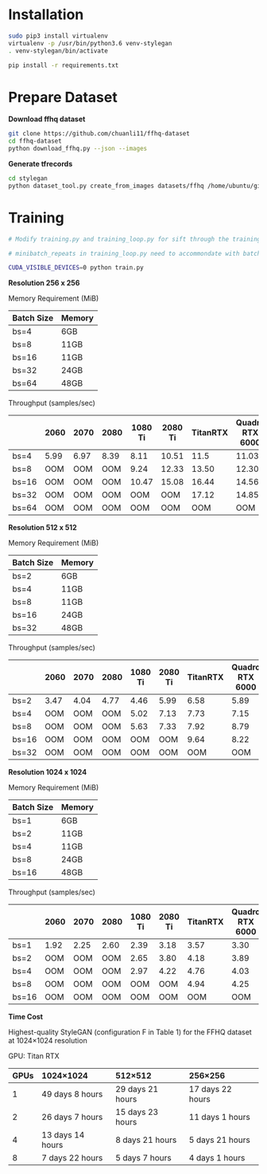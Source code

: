 Installation
===

```bash
sudo pip3 install virtualenv
virtualenv -p /usr/bin/python3.6 venv-stylegan
. venv-stylegan/bin/activate

pip install -r requirements.txt
```


Prepare Dataset
===

**Download ffhq dataset**
```bash
git clone https://github.com/chuanli11/ffhq-dataset
cd ffhq-dataset
python download_ffhq.py --json --images
```

**Generate tfrecords**

```bash
cd stylegan
python dataset_tool.py create_from_images datasets/ffhq /home/ubuntu/git/ffhq-dataset/images1024x1024 --max_images=1000
```

Training
===

```bash
# Modify training.py and training_loop.py for sift through the training process

# minibatch_repeats in training_loop.py need to accommondate with batch_size

CUDA_VISIBLE_DEVICES=0 python train.py
```

**Resolution 256 x 256**

Memory Requirement (MiB)

| Batch Size  | Memory  |
|---|---|
| bs=4  | 6GB  |
| bs=8  | 11GB  |
| bs=16 | 11GB  |
| bs=32 | 24GB  |
| bs=64 | 48GB  |

Throughput (samples/sec)

|   | 2060  | 2070  | 2080  |  1080 Ti | 2080 Ti | TitanRTX | Quadro RTX 6000 | V100 | Quadro RTX 8000 |
|---|---|---|---|---|---|---|---|---|---|
| bs=4  | 5.99  | 6.97  | 8.39  | 8.11  |  10.51 |  11.5 | 11.03  |   | 11.38  |
| bs=8  |  OOM | OOM  | OOM  | 9.24  |  12.33 | 13.50  | 12.30  |   | 13.33  |
| bs=16  | OOM | OOM  | OOM  | 10.47  | 15.08  |  16.44 | 14.56  |   | 15.77  |
| bs=32  | OOM | OOM  | OOM | OOM | OOM  | 17.12  | 14.85  |   | 16.55  |
| bs=64  | OOM | OOM  | OOM | OOM  |  OOM |  OOM | OOM  |   | 16.66  |

**Resolution 512 x 512**

Memory Requirement (MiB)

| Batch Size  | Memory  |
|---|---|
| bs=2  | 6GB  |
| bs=4  | 11GB  |
| bs=8  | 11GB |
| bs=16  | 24GB  |
| bs=32  | 48GB  |

Throughput (samples/sec)

|   | 2060  | 2070  | 2080  |  1080 Ti | 2080 Ti | TitanRTX | Quadro RTX 6000 | V100 | Quadro RTX 8000 |
|---|---|---|---|---|---|---|---|---|---|
| bs=2  | 3.47  | 4.04  | 4.77  | 4.46  | 5.99  | 6.58  | 5.89  |   | 6.49  |
| bs=4  |  OOM | OOM | OOM  |  5.02 | 7.13  |  7.73 | 7.15  |   | 7.59  |
| bs=8  |  OOM | OOM  | OOM  | 5.63  | 7.33  | 7.92  | 8.79  |   | 7.83  | 8.41  |
| bs=16  | OOM  | OOM  | OOM  | OOM  | OOM  | 9.64 | 8.22 |   | 9.23  |
| bs=32  | OOM  | OOM  | OOM  |  OOM | OOM | OOM | OOM  |   | 9.36  |


**Resolution 1024 x 1024** 

Memory Requirement (MiB)

| Batch Size  | Memory  |
|---|---|
| bs=1 | 6GB  |
| bs=2  | 11GB  |
| bs=4  | 11GB  |
| bs=8  | 24GB  |
| bs=16  | 48GB  |


Throughput (samples/sec)

|   | 2060  | 2070  | 2080  |  1080 Ti | 2080 Ti | TitanRTX | Quadro RTX 6000 | V100 | Quadro RTX 8000 |
|---|---|---|---|---|---|---|---|---|---|
| bs=1  | 1.92 |  2.25  | 2.60 | 2.39  | 3.18  |  3.57 | 3.30  |   | 3.5  |
| bs=2  |  OOM | OOM  | OOM  | 2.65   |3.80  | 4.18 | 3.89  |   | 4.08  |
| bs=4  |  OOM | OOM  | OOM  | 2.97 | 4.22  |  4.76 | 4.03  |   | 4.53  |
| bs=8  |  OOM | OOM  | OOM  | OOM  |  OOM | 4.94  | 4.25  |   | 4.70  |
| bs=16  | OOM  | OOM  | OOM  |  OOM | OOM |  OOM | OOM  |   | 4.96  |

**Time Cost**

Highest-quality StyleGAN (configuration F in Table 1) for the FFHQ dataset at 1024×1024 resolution 

GPU: Titan RTX

| GPUs | 1024&times;1024  | 512&times;512    | 256&times;256    |
| :--- | :--------------  | :------------    | :------------    |
| 1    | 49 days 8 hours | 29 days 21 hours | 17 days 22 hours |
| 2    | 26 days 7 hours | 15 days 23 hours  | 11 days 1 hours   |
| 4    | 13 days 14 hours  | 8 days 21 hours   | 5 days 21 hours  |
| 8    | 7 days 22 hours  | 5 days 7 hours  | 4 days 1 hours   |
